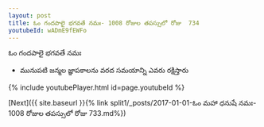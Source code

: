 ```yaml
---
layout: post
title: ఓం గందపాలై భగవతే నమః- 1008 రోజుల తపస్సులో రోజు  734
youtubeId: wADmE9fEWFo
---
```

 
 
 ఓం గందపాలై భగవతే నమః  
 
 -  మునుపటి జన్మల జ్ఞాపకాలను వరద సమయాన్ని ఎవరు రక్షిస్తారు 
 
  
 
  
 
 
 
 
 
 


{% include youtubePlayer.html id=page.youtubeId %}
 
[Next]({{ site.baseurl }}{% link  split1/_posts/2017-01-01-ఓం మహా ధనుషే నమః- 1008 రోజుల తపస్సులో రోజు  733.md%})
 
